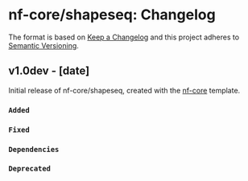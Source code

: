 # nf-core/shapeseq: Changelog

The format is based on [Keep a Changelog](https://keepachangelog.com/en/1.0.0/)
and this project adheres to [Semantic Versioning](https://semver.org/spec/v2.0.0.html).

## v1.0dev - [date]

Initial release of nf-core/shapeseq, created with the [nf-core](https://nf-co.re/) template.

### `Added`

### `Fixed`

### `Dependencies`

### `Deprecated`
